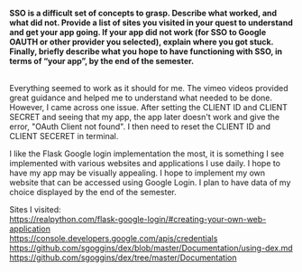 **SSO is a difficult set of concepts to grasp. Describe what worked, and what did not. Provide a list of sites you visited in your quest to understand and get your app going. If your app did not work (for SSO to Google OAUTH or other provider you selected), explain where you got stuck. Finally, briefly describe what you hope to have functioning with SSO, in terms of “your app”, by the end of the semester.**

<br />
Everything seemed to work as it should for me. The vimeo videos provided great guidance and helped me to understand what needed to be done. However, I came across one issue. After setting the CLIENT ID and CLIENT SECRET and seeing that my app, the app later doesn't work and give the error, "OAuth Client not found". I then need to reset the CLIENT ID and CLIENT SECERET in terminal. <br />

I like the Flask Google login implementation the most, it is something I see implemented with various websites and applications I use daily. I hope to have my app may be visually appealing. I hope to implement my own website that can be accessed using Google Login. I plan to have data of my choice displayed by the end of the semester. 

Sites I visited:<br />
https://realpython.com/flask-google-login/#creating-your-own-web-application <br /> https://console.developers.google.com/apis/credentials https://github.com/sgoggins/dex/blob/master/Documentation/using-dex.md <br />
https://github.com/sgoggins/dex/tree/master/Documentation
